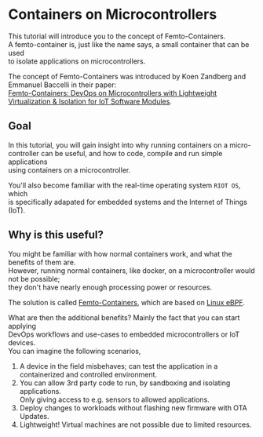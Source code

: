 # Containers on Microcontrollers
This tutorial will introduce you to the concept of Femto-Containers.  
A femto-container is, just like the name says, a small container that can be used  
to isolate applications on microcontrollers.  

The concept of Femto-Containers was introduced by Koen Zandberg and Emmanuel Baccelli in their paper:  
[Femto-Containers: DevOps on Microcontrollers with Lightweight Virtualization & Isolation for IoT Software Modules](https://arxiv.org/pdf/2106.12553.pdf).

## Goal
In this tutorial, you will gain insight into why running containers on a micro-  
controller can be useful, and how to code, compile and run simple applications  
using containers on a microcontroller.  

You'll also become familiar with the real-time operating system `RIOT OS`, which  
is specifically adapated for embedded systems and the Internet of Things (IoT).  

## Why is this useful?
You might be familiar with how normal containers work, and what the benefits of them are.  
However, running normal containers, like docker, on a microcontroller would not be possible;  
they don't have nearly enough processing power or resources.  

The solution is called [Femto-Containers](https://arxiv.org/pdf/2106.12553.pdf), which are based on [Linux eBPF](https://ebpf.io/what-is-ebpf).  

What are then the additional benefits? Mainly the fact that you can start applying  
DevOps workflows and use-cases to embedded microcontrollers or IoT devices.  
You can imagine the following scenarios,  
1. A device in the field misbehaves; can test the application in a containerized and controlled environment.  
2. You can allow 3rd party code to run, by sandboxing and isolating applications.  
Only giving access to e.g. sensors to allowed applications.  
4. Deploy changes to workloads without flashing new firmware with OTA Updates.  
5. Lightweight! Virtual machines are not possible due to limited resources.  
